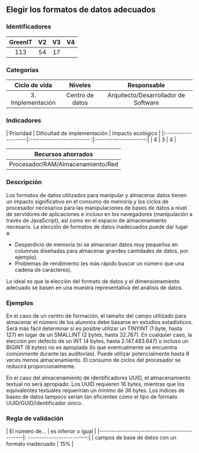 ## Elegir los formatos de datos adecuados

 ### Identificadores

 | GreenIT | V2 | V3 | V4 |
 |:-------:|:----:|:----:|:----:|
 | 113 | 54 | 17 | |

 ### Categorías

 | Ciclo de vida | Niveles | Responsable |
 |:---------:|:----:|:----:|
 | 3. Implementación | Centro de datos | Arquitecto/Desarrollador de Software |

 ### Indicadores

 | Prioridad | Dificultad de implementación | Impacto ecológico |
 |:-------------------:|:------------------------- :|:---------------------:|
 | 4 | 3 | 4 |

 |Recursos ahorrados |
 |:----------------------------------------------------------:|
 | Procesador/RAM/Almacenamiento/Red |

 ### Descripción

Los formatos de datos utilizados para manipular y almacenar datos tienen un impacto significativo en el consumo de memoria 
y los ciclos de procesador necesarios para las manipulaciones de bases de datos a nivel de servidores de aplicaciones e 
incluso en los navegadores (manipulación a través de JavaScript), así como en el espacio de almacenamiento necesario. 
La elección de formatos de datos inadecuados puede dar lugar a:

 - Desperdicio de memoria (si se almacenan datos muy pequeños en columnas diseñadas para almacenar grandes cantidades de datos, por ejemplo).
 - Problemas de rendimiento (es más rápido buscar un número que una cadena de caracteres).

Lo ideal es que la elección del formato de datos y el dimensionamiento adecuado se basen en una muestra representativa del análisis de datos.

 ### Ejemplos

En el caso de un centro de formación, el tamaño del campo utilizado para almacenar el número de los alumnos debe basarse 
en estudios estadísticos. Será más fácil determinar si es posible utilizar un TINYINT (1 byte, hasta 127)
en lugar de un SMALLINT (2 bytes, hasta 32.767). En cualquier caso, la elección por defecto de un INT (4 bytes, hasta 2.147.483.647) 
o incluso un BIGINT (8 bytes) no es apropiada (lo que eventualmente se encuentra comúnmente durante las auditorías). 
Puede utilizar potencialmente hasta 8 veces menos almacenamiento. El consumo de ciclos del procesador se reducirá proporcionalmente.

 En el caso del almacenamiento de identificadores UUID, el almacenamiento textual no será apropiado. 
 Los UUID requieren 16 bytes, mientras que los equivalentes textuales requerirían un mínimo de 36 bytes. Los índices de bases de datos tampoco serían tan eficientes como el tipo de formato UUID/GUID/identificador único.

 ### Regla de validación

 | El número de... | es inferior o igual |
 |----------------------------------------------|: -------------------------:|
 | campos de base de datos con un formato inadecuado | 15% |
